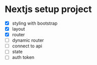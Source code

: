 # Nextjs setup project

- [x] styling with bootstrap
- [x] layout
- [x] router
- [ ] dynamic router
- [ ] connect to api
- [ ] state
- [ ] auth token